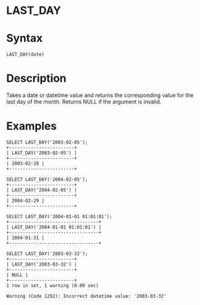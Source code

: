 # LAST_DAY

#

# Syntax

```
LAST_DAY(date)
```

#

# Description

Takes a date or datetime value and returns the corresponding value for
the last day of the month. Returns NULL if the argument is invalid.

#

# Examples

```
SELECT LAST_DAY('2003-02-05');
+------------------------+
| LAST_DAY('2003-02-05') |
+------------------------+
| 2003-02-28 |
+------------------------+

SELECT LAST_DAY('2004-02-05');
+------------------------+
| LAST_DAY('2004-02-05') |
+------------------------+
| 2004-02-29 |
+------------------------+

SELECT LAST_DAY('2004-01-01 01:01:01');
+---------------------------------+
| LAST_DAY('2004-01-01 01:01:01') |
+---------------------------------+
| 2004-01-31 |
+---------------------------------+

SELECT LAST_DAY('2003-03-32');
+------------------------+
| LAST_DAY('2003-03-32') |
+------------------------+
| NULL |
+------------------------+
1 row in set, 1 warning (0.00 sec)

Warning (Code 1292): Incorrect datetime value: '2003-03-32'
```